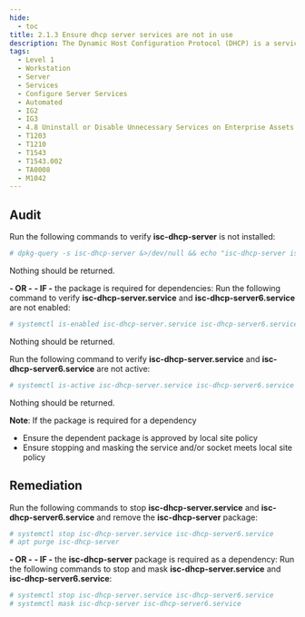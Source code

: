 ```yaml
---
hide:
  - toc
title: 2.1.3 Ensure dhcp server services are not in use
description: The Dynamic Host Configuration Protocol (DHCP) is a service that allows machines to be dynamically assigned IP addresses. There are two versions of the DHCP protocol DHCPv4 and DHCPv6. At startup the server may be started for one or the other via the -4 or -6 arguments.
tags:
  - Level 1
  - Workstation
  - Server
  - Services
  - Configure Server Services
  - Automated
  - IG2
  - IG3
  - 4.8 Uninstall or Disable Unnecessary Services on Enterprise Assets and Software
  - T1203
  - T1210
  - T1543
  - T1543.002
  - TA0008
  - M1042
---
```


## Audit
Run the following commands to verify **isc-dhcp-server** is not installed:
```bash
# dpkg-query -s isc-dhcp-server &>/dev/null && echo "isc-dhcp-server is installed"
```
Nothing should be returned.

**- OR -**
**- IF -** the package is required for dependencies:
Run the following command to verify **isc-dhcp-server.service** and **isc-dhcp-server6.service** are not enabled:
```bash
# systemctl is-enabled isc-dhcp-server.service isc-dhcp-server6.service 2>/dev/null | grep 'enabled'
```
Nothing should be returned.

Run the following command to verify **isc-dhcp-server.service** and **isc-dhcp-server6.service** are not active:
```bash
# systemctl is-active isc-dhcp-server.service isc-dhcp-server6.service 2>/dev/null | grep '^active'
```
Nothing should be returned.

**Note**: If the package is required for a dependency
- Ensure the dependent package is approved by local site policy
- Ensure stopping and masking the service and/or socket meets local site policy

## Remediation
Run the following commands to stop **isc-dhcp-server.service** and **isc-dhcp-server6.service** and remove the **isc-dhcp-server** package:
```bash
# systemctl stop isc-dhcp-server.service isc-dhcp-server6.service
# apt purge isc-dhcp-server
```

**- OR -**
**- IF -** the **isc-dhcp-server** package is required as a dependency:
Run the following commands to stop and mask **isc-dhcp-server.service** and **isc-dhcp-server6.service**:
```bash
# systemctl stop isc-dhcp-server.service isc-dhcp-server6.service
# systemctl mask isc-dhcp-server isc-dhcp-server6.service
```
